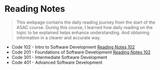 # Reading Notes

 >   This webpage contains the daily reading journey from the start of the ASAC course.
    During this course, I learned how daily reading on the topic to be explained helps enhance understanding. And obtaining information in a clearer and accurate way.

* Code 102 - Intro to Software Development  [Reading Notes 102 ](https://raghadmustafa96.github.io/reading-notes102/)
* Code 201 - Foundations of Software Development [Reading Notes 102 ](https://raghadmustafa96.github.io/reading-notes/README201/)
* Code 301 - Intermediate Software Development
* Code 401 - Advanced Software Development